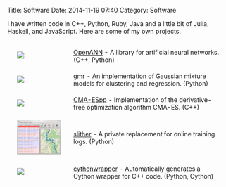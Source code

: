 Title: Software
Date: 2014-11-19 07:40
Category: Software

I have written code in C++, Python, Ruby, Java and a little bit of Julia,
Haskell, and JavaScript. Here are some of my own projects.

<table style="border-spacing: 15px; border-collapse: separate;">
  <tbody>
    <tr>
      <td><img src="http://www.informatik.uni-bremen.de/~afabisch/files/openann-logo.png" width=200px /></td>
      <td>
        <a href="https://github.com/OpenANN/OpenANN">OpenANN</a> - A library for artificial neural networks. (C++, Python)</td>
    </tr>
    <tr>
      <td>
        <img src="https://raw.githubusercontent.com/AlexanderFabisch/gmr/master/gmr.png" width=200px /></td>
      <td><a href="https://github.com/AlexanderFabisch/gmr">gmr</a> - An implementation of Gaussian mixture models for clustering and regression. (Python)</td>
    </tr>
    <tr>
      <td><img src="https://upload.wikimedia.org/wikipedia/commons/d/d8/Concept_of_directional_optimization_in_CMA-ES_algorithm.png" width=200px /></td>
      <td><a href="https://github.com/AlexanderFabisch/CMA-ESpp">CMA-ESpp</a> - Implementation of the derivative-free optimization algorithm CMA-ES. (C++)</td>
    </tr>
    <tr>
      <td><img src="https://raw.githubusercontent.com/AlexanderFabisch/slither/master/slither.png" width=200px /></td>
      <td><a href="https://github.com/AlexanderFabisch/slither">slither</a> - A private replacement for online training logs. (Python)</td>
    </tr>
    <tr>
      <td><img src="http://www.informatik.uni-bremen.de/~afabisch/files/cythonwrapper.png" width=200px /></td>
      <td><a href="https://github.com/AlexanderFabisch/cythonwrapper">cythonwrapper</a> - Automatically generates a Cython wrapper for C++ code. (Python, Cython)</td>
    </tr>
  </tbody>
</table>
